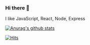 ### Hi there 👋

I like JavaScript, React, Node, Express

<!--
https://github.com/anuraghazra/github-readme-stats
-->
[![Anurag's github stats](https://github-readme-stats.vercel.app/api?username=Yuni-Q&show_icons=true&title_color=fff&bg_color=000&icon_color=fff&hide_title=true&text_color=fff)](https://github.com/anuraghazra/github-readme-stats)


<!--
https://hits.seeyoufarm.com/
-->
[![Hits](https://hits.seeyoufarm.com/api/count/incr/badge.svg?url=https%3A%2F%2Fgithub.com%2FYuni-Q)](https://hits.seeyoufarm.com)


<!--
**Yuni-Q/Yuni-Q** is a ✨ _special_ ✨ repository because its `README.md` (this file) appears on your GitHub profile.

Here are some ideas to get you started:

- 🔭 I’m currently working on ...
- 🌱 I’m currently learning ...
- 👯 I’m looking to collaborate on ...
- 🤔 I’m looking for help with ...
- 💬 Ask me about ...
- 📫 How to reach me: ...
- 😄 Pronouns: ...
- ⚡ Fun fact: ...
-->
